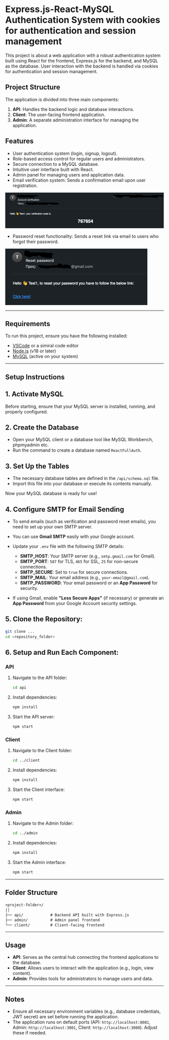 # Express.js-React-MySQL Authentication System with cookies for authentication and session management

This project is about a web application with a robust authentication system built using React for the frontend, Express.js for the backend, and MySQL as the database. User interaction with the backend is handled via cookies for authentication and session management.

## Project Structure

The application is divided into three main components:

1. **API**: Handles the backend logic and database interactions.
2. **Client**: The user-facing frontend application.
3. **Admin**: A separate administration interface for managing the application.

## Features

- 	User authentication system (login, signup, logout).
- 	Role-based access control for regular users and administrators.
- 	Secure connection to a MySQL database.
- 	Intuitive user interface built with React.
- 	Admin panel for managing users and application data.
- 	Email verification system: Sends a confirmation email upon user registration.


![Authentication System Overview](./ReadmeImages/VerificationEmail.png)


- 	Password reset functionality: Sends a reset link via email to users who forgot their password.


![Password reset Overview](./ReadmeImages/ResetPassEmail.png)

---

## Requirements

To run this project, ensure you have the following installed:

- [VSCode](https://code.visualstudio.com/) or a simiral code editor
- [Node.js](https://nodejs.org/) (v18 or later)
- [MySQL](https://www.mysql.com/) (active on your system)

---

## Setup Instructions

## 1. Activate MySQL

Before starting, ensure that your MySQL server is installed, running, and properly configured.


## 2. Create the Database
- Open your MySQL client or a database tool like MySQL Workbench, phpmyadmin etc.  
- Run the command to create a database named `ReactFullAuth`.


## 3. Set Up the Tables
- The necessary database tables are defined in the `/api/schema.sql` file.  
- Import this file into your database or execute its contents manually.

Now your MySQL database is ready for use!


## 4. Configure SMTP for Email Sending
   - To send emails (such as verification and password reset emails), you need to set up your own SMTP server.  
   - You can use **Gmail SMTP** easily with your Google account.  
   - Update your `.env` file with the following SMTP details:

     - **SMTP_HOST**: Your SMTP server (e.g., `smtp.gmail.com` for Gmail).  
     - **SMTP_PORT**: `587` for TLS, `465` for SSL, `25` for non-secure connections.  
     - **SMTP_SECURE**: Set to `true` for secure connections.  
     - **SMTP_MAIL**: Your email address (e.g., `your-email@gmail.com`).  
     - **SMTP_PASSWORD**: Your email password or an **App Password** for security.  

   - If using Gmail, enable **"Less Secure Apps"** (if necessary) or generate an **App Password** from your Google Account security settings.


## 5. Clone the Repository:
   ```bash
   git clone ...
   cd <repository_folder>
   ```


## 6. Setup and Run Each Component:

   ### API
   1. Navigate to the API folder:
      ```bash
      cd api
      ```
   2. Install dependencies:
      ```bash
      npm install
      ```
   3. Start the API server:
      ```bash
      npm start
      ```

   ### Client
   1. Navigate to the Client folder:
      ```bash
      cd ../client
      ```
   2. Install dependencies:
      ```bash
      npm install
      ```
   3. Start the Client interface:
      ```bash
      npm start
      ```

   ### Admin
   1. Navigate to the Admin folder:
      ```bash
      cd ../admin
      ```
   2. Install dependencies:
      ```bash
      npm install
      ```
   3. Start the Admin interface:
      ```bash
      npm start
      ```

---

## Folder Structure

```plaintext
<project-folder>/
|│
├── api/            # Backend API built with Express.js
├── admin/          # Admin panel frontend
└── client/         # Client-facing frontend
```

---

## Usage

- **API**: Serves as the central hub connecting the frontend applications to the database.
- **Client**: Allows users to interact with the application (e.g., login, view content).
- **Admin**: Provides tools for administrators to manage users and data.

---

## Notes

- Ensure all necessary environment variables (e.g., database credentials, JWT secret) are set before running the application.
- The application runs on default ports (API: `http://localhost:8081`, Admin: `http://localhost:3001`, Client: `http://localhost:3000`). Adjust these if needed.
